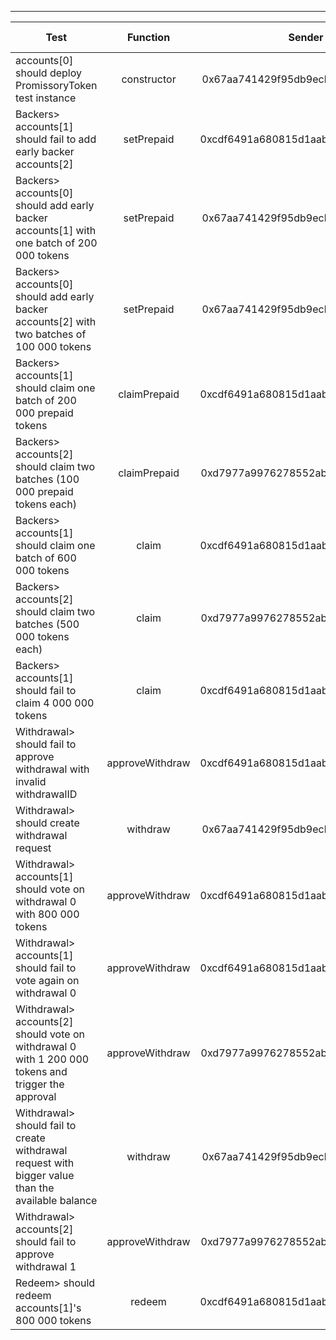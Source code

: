 -------------------------------------
| Test   | Function |     Sender Address    | Test Time | Status | Txn Hash |
|-----|:-------:|:-------:| ------:|------:|:------:|
accounts[0] should deploy PromissoryToken test instance | constructor | 0x67aa741429f95db9ecb7b9e3a7810f13fa17efed | 21079 | passed | [0x25b0c4bbc7dfe93f9427616640e43ff10e715a2afd44d56cf02ac2f600432c33](https://testnet.etherscan.io/tx/0x25b0c4bbc7dfe93f9427616640e43ff10e715a2afd44d56cf02ac2f600432c33)
Backers> accounts[1] should fail to add early backer accounts[2] | setPrepaid | 0xcdf6491a680815d1aabad51e58fc403651f4bb60 | 13129 | passed | [0xbd44247ae87146d7c9c33505249b89b98d8d02c86467dea03d8d0c5bb193989f](https://testnet.etherscan.io/tx/0xbd44247ae87146d7c9c33505249b89b98d8d02c86467dea03d8d0c5bb193989f)
Backers> accounts[0] should add early backer accounts[1] with one batch of 200 000 tokens | setPrepaid | 0x67aa741429f95db9ecb7b9e3a7810f13fa17efed | 33155 | passed | [0x888ad6759f5a14c54914475bfec32f51f1c6243c036f0b744eda7a046663c7b1](https://testnet.etherscan.io/tx/0x888ad6759f5a14c54914475bfec32f51f1c6243c036f0b744eda7a046663c7b1)
Backers> accounts[0] should add early backer accounts[2] with two batches of 100 000 tokens  | setPrepaid | 0x67aa741429f95db9ecb7b9e3a7810f13fa17efed | 27149 | passed | [0x1befdb087006e9d6471766cce58cc2bdfa79c623c540b9f0be46b392b0427d66](https://testnet.etherscan.io/tx/0x1befdb087006e9d6471766cce58cc2bdfa79c623c540b9f0be46b392b0427d66), [0x71444a3b9dd609fc81e5e755b28a286bf65150c155814c53ecbcb8fa9c1d9c7a](https://testnet.etherscan.io/tx/0x71444a3b9dd609fc81e5e755b28a286bf65150c155814c53ecbcb8fa9c1d9c7a)
Backers> accounts[1] should claim one batch of 200 000 prepaid tokens | claimPrepaid | 0xcdf6491a680815d1aabad51e58fc403651f4bb60 | 36207 | passed | [0x011da7a484260234cb65db27217a71e2b07cb5a1381242137038c3c91f39a0d4](https://testnet.etherscan.io/tx/0x011da7a484260234cb65db27217a71e2b07cb5a1381242137038c3c91f39a0d4)
Backers> accounts[2] should claim two batches (100 000 prepaid tokens each) | claimPrepaid | 0xd7977a9976278552abd5fcea6fa013d2bfdb4b5a | 23164 | passed | [0xc24885740258303a91a3c43779768dfeb0d4b0d993c4c043a1ce729da066eb5f](https://testnet.etherscan.io/tx/0xc24885740258303a91a3c43779768dfeb0d4b0d993c4c043a1ce729da066eb5f), [0x7c61eb457132661b0626a810c764cc8edf077c2d7ed8364101e454425b129225](https://testnet.etherscan.io/tx/0x7c61eb457132661b0626a810c764cc8edf077c2d7ed8364101e454425b129225)
Backers> accounts[1] should claim one batch of 600 000 tokens | claim | 0xcdf6491a680815d1aabad51e58fc403651f4bb60 | 11076 | passed | [0x3d800b0faa93887cefc0e95a3cc49e56ed2d2534f340725138545d4b12e4e43d](https://testnet.etherscan.io/tx/0x3d800b0faa93887cefc0e95a3cc49e56ed2d2534f340725138545d4b12e4e43d)
Backers> accounts[2] should claim two batches (500 000 tokens each) | claim | 0xd7977a9976278552abd5fcea6fa013d2bfdb4b5a | 89438 | passed | [0x3cda17583080c57373691107150160a11f850be6785e1b429001cd283ede80d1](https://testnet.etherscan.io/tx/0x3cda17583080c57373691107150160a11f850be6785e1b429001cd283ede80d1), [0x6b4b642ea323c13e43aed79e1a546541ccbf2d6138eb675a7079438fc8ec0d81](https://testnet.etherscan.io/tx/0x6b4b642ea323c13e43aed79e1a546541ccbf2d6138eb675a7079438fc8ec0d81)
Backers> accounts[1] should fail to claim 4 000 000 tokens | claim | 0xcdf6491a680815d1aabad51e58fc403651f4bb60 | 28102 | passed | [0x5707dce8b29a1930a46a435d13b45fabda7577402292a8de3721712085859a3a](https://testnet.etherscan.io/tx/0x5707dce8b29a1930a46a435d13b45fabda7577402292a8de3721712085859a3a)
Withdrawal> should fail to approve withdrawal with invalid withdrawalID | approveWithdraw | 0xcdf6491a680815d1aabad51e58fc403651f4bb60 | 19094 | passed | [0x6c86d697d5c13d8c47bddd7f273568b4c3195f9eab958977e531cc056ba417e9](https://testnet.etherscan.io/tx/0x6c86d697d5c13d8c47bddd7f273568b4c3195f9eab958977e531cc056ba417e9)
Withdrawal> should create withdrawal request | withdraw | 0x67aa741429f95db9ecb7b9e3a7810f13fa17efed | 48182 | passed | [0x7dacfb7d1061a71f5a1f88697b027d3a7dea6a1f4e482def2856811d1399555f](https://testnet.etherscan.io/tx/0x7dacfb7d1061a71f5a1f88697b027d3a7dea6a1f4e482def2856811d1399555f)
Withdrawal> accounts[1] should vote on withdrawal 0 with 800 000 tokens | approveWithdraw | 0xcdf6491a680815d1aabad51e58fc403651f4bb60 | 22086 | passed | [0x3b9d8b875e66d3a999577fe057dc63783ec82a4c095b7e70d20d5625c6f2751a](https://testnet.etherscan.io/tx/0x3b9d8b875e66d3a999577fe057dc63783ec82a4c095b7e70d20d5625c6f2751a)
Withdrawal> accounts[1] should fail to vote again on withdrawal 0 | approveWithdraw | 0xcdf6491a680815d1aabad51e58fc403651f4bb60 | 38142 | passed | [0x33e4ac408db6ed7fe0cc54ba299eb03c63a879cc654464d03c4e8368106b7ec2](https://testnet.etherscan.io/tx/0x33e4ac408db6ed7fe0cc54ba299eb03c63a879cc654464d03c4e8368106b7ec2)
Withdrawal> accounts[2] should vote on withdrawal 0 with 1 200 000 tokens and trigger the approval | approveWithdraw | 0xd7977a9976278552abd5fcea6fa013d2bfdb4b5a |  | failed | [0xde3912c5316c1594be837f962be2d47d95248a993686d51e6003c7637705720a](https://testnet.etherscan.io/tx/0xde3912c5316c1594be837f962be2d47d95248a993686d51e6003c7637705720a)
Withdrawal> should fail to create withdrawal request with bigger value than the available balance | withdraw | 0x67aa741429f95db9ecb7b9e3a7810f13fa17efed | 12046 | passed | [0xf18ef292ffbc072a5e3b93369a5223d8e10c768a29cc5e2e8fec78fb29246b3e](https://testnet.etherscan.io/tx/0xf18ef292ffbc072a5e3b93369a5223d8e10c768a29cc5e2e8fec78fb29246b3e)
Withdrawal> accounts[2] should fail to approve withdrawal 1 | approveWithdraw | 0xd7977a9976278552abd5fcea6fa013d2bfdb4b5a | 41129 | passed | [0xc0956e49713fff32163539bef5ab6b94db9536666f87f4438ab47de105a7e77e](https://testnet.etherscan.io/tx/0xc0956e49713fff32163539bef5ab6b94db9536666f87f4438ab47de105a7e77e)
Redeem> should redeem accounts[1]'s 800 000 tokens | redeem | 0xcdf6491a680815d1aabad51e58fc403651f4bb60 | 13063 | passed | [0x232ae1f9a277a4f05bebe60c2e5c9c2915acf05360b0a9afb2376e13ef70a09b](https://testnet.etherscan.io/tx/0x232ae1f9a277a4f05bebe60c2e5c9c2915acf05360b0a9afb2376e13ef70a09b)
